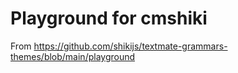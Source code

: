 # Playground for cmshiki

From https://github.com/shikijs/textmate-grammars-themes/blob/main/playground
